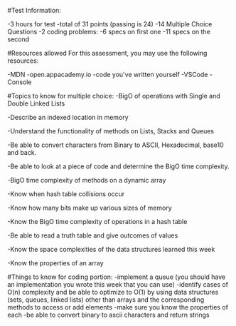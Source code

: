#Test Information:

-3 hours for test -total of 31 points (passing is 24) 
-14 Multiple Choice Questions 
-2 coding problems: 
    -6 specs on first one 
    -11 specs on the second



#Resources allowed For this assessment, you may use the following resources:

-MDN 
-open.appacademy.io 
-code you've written yourself 
-VSCode 
-Console


#Topics to know for multiple choice: 
-BigO of operations with Single and Double
Linked Lists

-Describe an indexed location in memory

-Understand the functionality of methods on Lists, Stacks and Queues

-Be able to convert characters from Binary to ASCII, Hexadecimal, base10 and
back.

-Be able to look at a piece of code and determine the BigO time complexity.

-BigO time complexity of methods on a dynamic array

-Know when hash table collisions occur

-Know how many bits make up various sizes of memory

-Know the BigO time complexity of operations in a hash table

-Be able to read a truth table and give outcomes of values

-Know the space complexities of the data structures learned this week

-Know the properties of an array


#Things to know for coding portion: 
-implement a queue (you should have an implementation you wrote this 
week that you can use)
-identify cases of O(n) complexity and be able to optimize to O(1) 
by using data structures (sets, queues, linked lists) other than 
arrays and the corresponding methods to access or add elements 
    -make sure you know the properties of each 
-be able to convert binary to ascii characters and return strings


